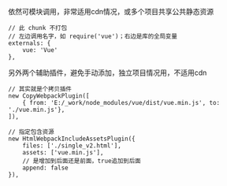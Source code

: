 
依然可模块调用，非常适用cdn情况，或多个项目共享公共静态资源

```
// 此 chunk 不打包
// 左边调用名字，如 require('vue')；右边是库的全局变量
externals: {
    vue: 'Vue'
},
```

另外两个辅助插件，避免手动添加，独立项目情况用，不适用cdn

```
// 其实就是个拷贝插件
new CopyWebpackPlugin([
    { from: 'E:/_work/node_modules/vue/dist/vue.min.js', to: './vue.min.js'},
]),

// 指定包含资源
new HtmlWebpackIncludeAssetsPlugin({
    files: ['./single_v2.html'],
    assets: ['vue.min.js'],
    // 是增加到后面还是前面，true追加到后面
    append: false
}),
```